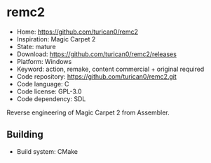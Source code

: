 # remc2

- Home: https://github.com/turican0/remc2
- Inspiration: Magic Carpet 2
- State: mature 
- Download: https://github.com/turican0/remc2/releases
- Platform: Windows
- Keyword: action, remake, content commercial + original required
- Code repository: https://github.com/turican0/remc2.git
- Code language: C
- Code license: GPL-3.0
- Code dependency: SDL

Reverse engineering of Magic Carpet 2 from Assembler.

## Building

- Build system: CMake

